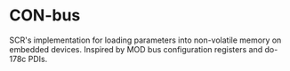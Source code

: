 # CON-bus
SCR's implementation for loading parameters into non-volatile memory on embedded devices. Inspired by MOD bus configuration registers and do-178c PDIs.
